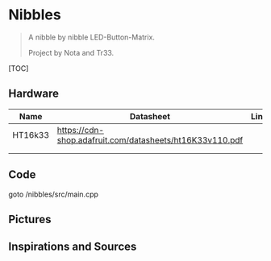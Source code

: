 # Nibbles

> A nibble by nibble LED-Button-Matrix. 
>
> Project by Nota and Tr33. 

[TOC]

## Hardware

| Name    | Datasheet                                                | Links |
| ------- | -------------------------------------------------------- | ----- |
| HT16k33 | https://cdn-shop.adafruit.com/datasheets/ht16K33v110.pdf |       |
|         |                                                          |       |
|         |                                                          |       |

## Code

goto /nibbles/src/main.cpp

## Pictures





## Inspirations and Sources